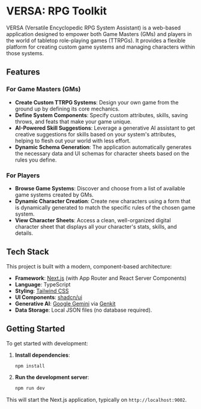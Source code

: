 # VERSA: RPG Toolkit

VERSA (Versatile Encyclopedic RPG System Assistant) is a web-based application designed to empower both Game Masters (GMs) and players in the world of tabletop role-playing games (TTRPGs). It provides a flexible platform for creating custom game systems and managing characters within those systems.

## Features

### For Game Masters (GMs)
- **Create Custom TTRPG Systems**: Design your own game from the ground up by defining its core mechanics.
- **Define System Components**: Specify custom attributes, skills, saving throws, and feats that make your game unique.
- **AI-Powered Skill Suggestions**: Leverage a generative AI assistant to get creative suggestions for skills based on your system's attributes, helping to flesh out your world with less effort.
- **Dynamic Schema Generation**: The application automatically generates the necessary data and UI schemas for character sheets based on the rules you define.

### For Players
- **Browse Game Systems**: Discover and choose from a list of available game systems created by GMs.
- **Dynamic Character Creation**: Create new characters using a form that is dynamically generated to match the specific rules of the chosen game system.
- **View Character Sheets**: Access a clean, well-organized digital character sheet that displays all your character's stats, skills, and details.

## Tech Stack

This project is built with a modern, component-based architecture:

- **Framework**: [Next.js](https://nextjs.org/) (with App Router and React Server Components)
- **Language**: TypeScript
- **Styling**: [Tailwind CSS](https://tailwindcss.com/)
- **UI Components**: [shadcn/ui](https://ui.shadcn.com/)
- **Generative AI**: [Google Gemini](https://deepmind.google/technologies/gemini/) via [Genkit](https://firebase.google.com/docs/genkit)
- **Data Storage**: Local JSON files (no database required).

## Getting Started

To get started with development:

1.  **Install dependencies**:
    ```bash
    npm install
    ```
2.  **Run the development server**:
    ```bash
    npm run dev
    ```
This will start the Next.js application, typically on `http://localhost:9002`.
